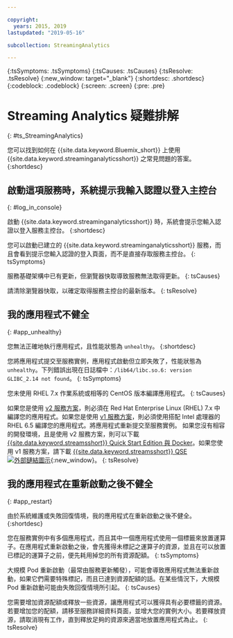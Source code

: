 ```yaml
---

copyright:
  years: 2015, 2019
lastupdated: "2019-05-16"

subcollection: StreamingAnalytics

---
```


<!-- Attribute definitions -->
{:tsSymptoms: .tsSymptoms}
{:tsCauses: .tsCauses}
{:tsResolve: .tsResolve}
{:new_window: target="_blank"}
{:shortdesc: .shortdesc}
{:codeblock: .codeblock}
{:screen: .screen}
{:pre: .pre}

# Streaming Analytics 疑難排解
{: #ts_StreamingAnalytics}

您可以找到如何在 {{site.data.keyword.Bluemix_short}} 上使用 {{site.data.keyword.streaminganalyticsshort}} 之常見問題的答案。
{:shortdesc}

## 啟動這項服務時，系統提示我輸入認證以登入主控台
{: #log_in_console}

啟動 {{site.data.keyword.streaminganalyticsshort}} 時，系統會提示您輸入認證以登入服務主控台。
{:shortdesc}

您可以啟動已建立的 {{site.data.keyword.streaminganalyticsshort}} 服務，而且會看到提示您輸入認證的登入頁面，而不是直接存取服務主控台。
{: tsSymptoms}

服務基礎架構中已有更新，但瀏覽器快取導致服務無法取得更新。
{: tsCauses}

請清除瀏覽器快取，以確定取得服務主控台的最新版本。
{: tsResolve}

## 我的應用程式不健全
{: #app_unhealthy}

您無法正確地執行應用程式，且性能狀態為 `unhealthy`。
{:shortdesc}

您將應用程式提交至服務實例，應用程式啟動但立即失敗了，性能狀態為 `unhealthy`。下列錯誤出現在日誌檔中：`/lib64/libc.so.6: version GLIBC_2.14 not found`。
{: tsSymptoms}

您未使用 RHEL 7.x 作業系統或相等的 CentOS 版本編譯應用程式。
{: tsCauses}

如果您是使用 [v2 服務方案](/docs/services/StreamingAnalytics?topic=StreamingAnalytics-service_plans#service_plans)，則必須在 Red Hat Enterprise Linux (RHEL) 7.x 中編譯您的應用程式。如果您是使用 [v1 服務方案](/docs/services/StreamingAnalytics?topic=StreamingAnalytics-service_plans#service_plans)，則必須使用搭配 Intel 處理器的 RHEL 6.5 編譯您的應用程式。將應用程式重新提交至服務實例。
如果您沒有相容的開發環境，且是使用 v2 服務方案，則可以下載 [{{site.data.keyword.streamsshort}} Quick Start Edition 與 Docker](https://www-01.ibm.com/marketing/iwm/iwm/web/preLogin.do?source=swg-ibmistvi)。如果您使用 v1 服務方案，請下載 [{{site.data.keyword.streamsshort}} QSE ![外部鏈結圖示](../../icons/launch-glyph.svg "外部鏈結圖示")](http://ibmstreams.github.io/streamsx.documentation/docs/4.3/qse-intro/){:new_window}。
{: tsResolve}

## 我的應用程式在重新啟動之後不健全
{: #app_restart}

由於系統維護或失敗回復情境，我的應用程式在重新啟動之後不健全。
{:shortdesc}

您在服務實例中有多個應用程式，而且其中一個應用程式使用一個標籤來放置運算子。在應用程式重新啟動之後，會先獲得未標記之運算子的資源，並且在可以放置已標記的運算子之前，便先耗用掉您的所有資源配額。
{: tsSymptoms}

大規模 Pod 重新啟動（最常由服務更新觸發），可能會導致應用程式無法重新啟動，如果它們需要特殊標記，而且已達到資源配額的話。在某些情況下，大規模 Pod 重新啟動可能由失敗回復情境所引起。
{: tsCauses}

您需要增加資源配額或釋放一些資源，讓應用程式可以獲得具有必要標籤的資源。若要增加您的配額，請移至服務詳細資料頁面，並增大您的實例大小。若要釋放資源，請取消現有工作，直到釋放足夠的資源來適當地放置應用程式為止。
{: tsResolve}
